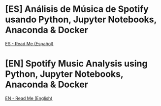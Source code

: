 # [ES] Análisis de Música de Spotify usando Python, Jupyter Notebooks, Anaconda & Docker
[ES - Read Me (Español)](https://github.com/fseguior/spotify-music-analysis-in-python-docker/blob/main/README-ES.md)

# [EN] Spotify Music Analysis using Python, Jupyter Notebooks, Anaconda & Docker
[EN - Read Me (English)](https://github.com/fseguior/spotify-music-analysis-in-python-docker/blob/main/README-EN.md)

